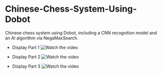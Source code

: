 # Chinese-Chess-System-Using-Dobot

Chinese chess system using Dobot, including a CNN recognition model and an AI algorithm via NegaMaxSearch.

- Display Part 1
![Watch the video](https://github.com/KevinKeson/Chinese-Chess-System-Using-Dobot/blob/master/Display_1.gif)

- Display Part 2
![Watch the video](https://github.com/KevinKeson/Chinese-Chess-System-Using-Dobot/blob/master/Display_2.gif)

- Display Part 3
![Watch the video](https://github.com/KevinKeson/Chinese-Chess-System-Using-Dobot/blob/master/Display_3.gif)
